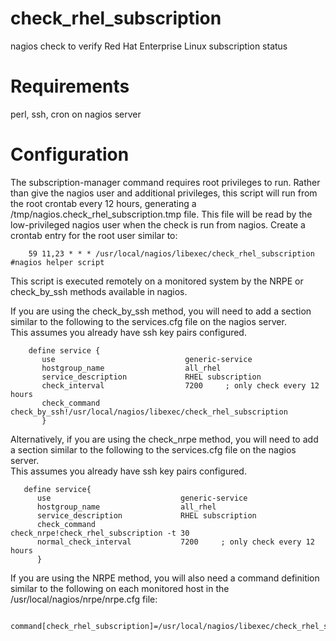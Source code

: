 # check_rhel_subscription
nagios check to verify Red Hat Enterprise Linux subscription status

# Requirements
perl, ssh, cron on nagios server

# Configuration

The subscription-manager command requires root privileges to run.
Rather than give the nagios user and additional privileges, this script will run from the root crontab every 12 hours,
generating a /tmp/nagios.check_rhel_subscription.tmp file.  This file will be read by the low-privileged nagios user
when the check is run from nagios.
Create a crontab entry for the root user similar to:
```
    59 11,23 * * * /usr/local/nagios/libexec/check_rhel_subscription   #nagios helper script
```

This script is executed remotely on a monitored system by the NRPE or check_by_ssh methods available in nagios.  

If you are using the check_by_ssh method, you will need to add a section similar to the following to the services.cfg file on the nagios server.  
This assumes you already have ssh key pairs configured.
```
    define service {
       use                             generic-service
       hostgroup_name                  all_rhel
       service_description             RHEL subscription
       check_interval                  7200     ; only check every 12 hours
       check_command                   check_by_ssh!/usr/local/nagios/libexec/check_rhel_subscription
       }
```

Alternatively, if you are using the check_nrpe method, you will need to add a section similar to the following to the services.cfg file on the nagios server.  
This assumes you already have ssh key pairs configured.
```
   define service{
      use                             generic-service
      hostgroup_name                  all_rhel
      service_description             RHEL subscription
      check_command                   check_nrpe!check_rhel_subscription -t 30
      normal_check_interval           7200     ; only check every 12 hours
      }
```

If you are using the NRPE method, you will also need a command definition similar to the following on each monitored host in the /usr/local/nagios/nrpe/nrpe.cfg file:
```
    command[check_rhel_subscription]=/usr/local/nagios/libexec/check_rhel_subscription
```
